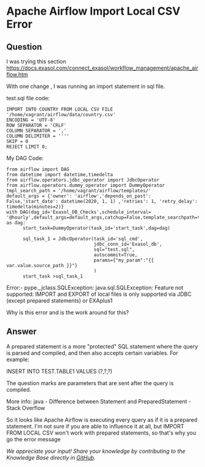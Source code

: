 # Apache Airflow Import Local CSV Error

## Question
I was trying this section https://docs.exasol.com/connect_exasol/workflow_management/apache_airflow.htm

With one change , I was running an import statement in sql file. 

test.sql file code:
```
IMPORT INTO COUNTRY FROM LOCAL CSV FILE '/home/vagrant/airflow/data/country.csv'  
ENCODING = 'UTF-8'  
ROW SEPARATOR = 'CRLF'  
COLUMN SEPARATOR = ','  
COLUMN DELIMITER = ''''  
SKIP = 0  
REJECT LIMIT 0;  
```

My DAG Code:
```
from airflow import DAG
from datetime import datetime,timedelta
from airflow.operators.jdbc_operator import JdbcOperator
from airflow.operators.dummy_operator import DummyOperator
tmpl_search_path = '/home/vagrant/airflow/templates/' 
default_args = {'owner': 'airflow','depends_on_past': False,'start_date': datetime(2020, 1, 1) ,'retries': 1, 'retry_delay': timedelta(minutes=2)}
with DAG(dag_id='Exasol_DB_Checks',schedule_interval= '@hourly',default_args=default_args,catchup=False,template_searchpath=tmpl_search_path) as dag:
      start_task=DummyOperator(task_id='start_task',dag=dag)
      
      sql_task_1 = JdbcOperator(task_id='sql_cmd',
                                jdbc_conn_id='Exasol_db',
                                sql="test.sql",
                                autocommit=True,
                                params={"my_param":"{{ var.value.source_path }}"}
                                )
      start_task >sql_task_1
```

Error:- pype._jclass.SQLException: java.sql.SQLException: Feature not supported: IMPORT and EXPORT of local files is only supported via JDBC (except prepared statements) or EXAplus1

Why is this error and is the work around for this?

## Answer
A prepared statement is a more "protected" SQL statement where the query is parsed and compiled, and then also accepts certain variables. For example:

INSERT INTO TEST.TABLE1 VALUES (?,?,?) 

The question marks are parameters that are sent after the query is compiled.

More info: java - Difference between Statement and PreparedStatement - Stack Overflow

So it looks like Apache Airflow is executing every query as if it is a prepared statement. I'm not sure if you are able to influence it at all, but IMPORT FROM LOCAL CSV won't work with prepared statements, so that's why you go the error message

*We appreciate your input! Share your knowledge by contributing to the Knowledge Base directly in [GitHub](https://github.com/exasol/public-knowledgebase).* 